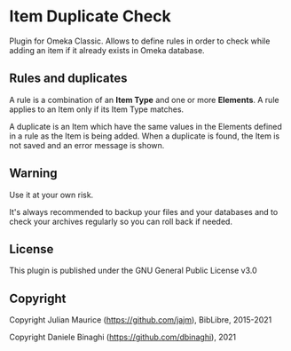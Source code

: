 # Item Duplicate Check

Plugin for Omeka Classic. Allows to define rules in order to check while adding an item if it already exists in Omeka database.

## Rules and duplicates
A rule is a combination of an **Item Type** and one or more **Elements**. A rule applies to an Item only if its Item Type matches.

A duplicate is an Item which have the same values in the Elements defined in a rule as the Item is being added. When a duplicate is found, the Item is not saved and an error message is shown.

## Warning
Use it at your own risk.

It's always recommended to backup your files and your databases and to check your archives regularly so you can roll back if needed.

## License
This plugin is published under the GNU General Public License v3.0

## Copyright
Copyright Julian Maurice (https://github.com/jajm), BibLibre, 2015-2021

Copyright Daniele Binaghi (https://github.com/dbinaghi), 2021
